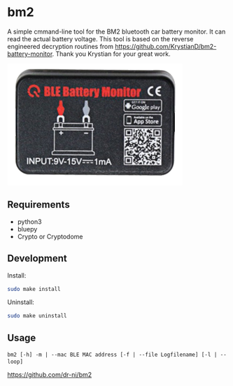 # bm2
A simple cmmand-line tool for the BM2 bluetooth car battery monitor. It can read the actual battery voltage. This tool is based on the reverse engineered decryption routines from https://github.com/KrystianD/bm2-battery-monitor. Thank you Krystian for your great work.

![bm2](https://github.com/dr-ni/bm2/blob/main/bm2.png)

## Requirements

- python3
- bluepy
- Crypto or Cryptodome

## Development


Install:
```sh
sudo make install
```

Uninstall:
```sh
sudo make uninstall
```

## Usage
```
bm2 [-h] -m | --mac BLE MAC address [-f | --file Logfilename] [-l | --loop]

```


https://github.com/dr-ni/bm2
